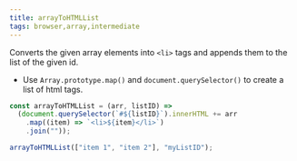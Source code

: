 ```yaml
---
title: arrayToHTMLList
tags: browser,array,intermediate
---
```


Converts the given array elements into `<li>` tags and appends them to the list of the given id.

- Use `Array.prototype.map()` and `document.querySelector()` to create a list of html tags.

```js
const arrayToHTMLList = (arr, listID) =>
  (document.querySelector(`#${listID}`).innerHTML += arr
    .map((item) => `<li>${item}</li>`)
    .join(""));
```

```js
arrayToHTMLList(["item 1", "item 2"], "myListID");
```
